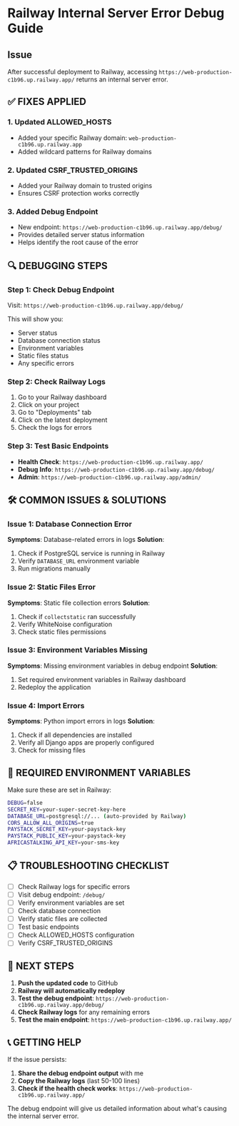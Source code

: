 # Railway Internal Server Error Debug Guide

## Issue
After successful deployment to Railway, accessing `https://web-production-c1b96.up.railway.app/` returns an internal server error.

## ✅ **FIXES APPLIED**

### 1. **Updated ALLOWED_HOSTS**
- Added your specific Railway domain: `web-production-c1b96.up.railway.app`
- Added wildcard patterns for Railway domains

### 2. **Updated CSRF_TRUSTED_ORIGINS**
- Added your Railway domain to trusted origins
- Ensures CSRF protection works correctly

### 3. **Added Debug Endpoint**
- New endpoint: `https://web-production-c1b96.up.railway.app/debug/`
- Provides detailed server status information
- Helps identify the root cause of the error

## 🔍 **DEBUGGING STEPS**

### Step 1: Check Debug Endpoint
Visit: `https://web-production-c1b96.up.railway.app/debug/`

This will show you:
- Server status
- Database connection status
- Environment variables
- Static files status
- Any specific errors

### Step 2: Check Railway Logs
1. Go to your Railway dashboard
2. Click on your project
3. Go to "Deployments" tab
4. Click on the latest deployment
5. Check the logs for errors

### Step 3: Test Basic Endpoints
- **Health Check**: `https://web-production-c1b96.up.railway.app/`
- **Debug Info**: `https://web-production-c1b96.up.railway.app/debug/`
- **Admin**: `https://web-production-c1b96.up.railway.app/admin/`

## 🛠️ **COMMON ISSUES & SOLUTIONS**

### Issue 1: Database Connection Error
**Symptoms**: Database-related errors in logs
**Solution**: 
1. Check if PostgreSQL service is running in Railway
2. Verify `DATABASE_URL` environment variable
3. Run migrations manually

### Issue 2: Static Files Error
**Symptoms**: Static file collection errors
**Solution**:
1. Check if `collectstatic` ran successfully
2. Verify WhiteNoise configuration
3. Check static files permissions

### Issue 3: Environment Variables Missing
**Symptoms**: Missing environment variables in debug endpoint
**Solution**:
1. Set required environment variables in Railway dashboard
2. Redeploy the application

### Issue 4: Import Errors
**Symptoms**: Python import errors in logs
**Solution**:
1. Check if all dependencies are installed
2. Verify all Django apps are properly configured
3. Check for missing files

## 🔧 **REQUIRED ENVIRONMENT VARIABLES**

Make sure these are set in Railway:

```bash
DEBUG=false
SECRET_KEY=your-super-secret-key-here
DATABASE_URL=postgresql://... (auto-provided by Railway)
CORS_ALLOW_ALL_ORIGINS=true
PAYSTACK_SECRET_KEY=your-paystack-key
PAYSTACK_PUBLIC_KEY=your-paystack-key
AFRICASTALKING_API_KEY=your-sms-key
```

## 📋 **TROUBLESHOOTING CHECKLIST**

- [ ] Check Railway logs for specific errors
- [ ] Visit debug endpoint: `/debug/`
- [ ] Verify environment variables are set
- [ ] Check database connection
- [ ] Verify static files are collected
- [ ] Test basic endpoints
- [ ] Check ALLOWED_HOSTS configuration
- [ ] Verify CSRF_TRUSTED_ORIGINS

## 🚀 **NEXT STEPS**

1. **Push the updated code** to GitHub
2. **Railway will automatically redeploy**
3. **Test the debug endpoint**: `https://web-production-c1b96.up.railway.app/debug/`
4. **Check Railway logs** for any remaining errors
5. **Test the main endpoint**: `https://web-production-c1b96.up.railway.app/`

## 📞 **GETTING HELP**

If the issue persists:

1. **Share the debug endpoint output** with me
2. **Copy the Railway logs** (last 50-100 lines)
3. **Check if the health check works**: `https://web-production-c1b96.up.railway.app/`

The debug endpoint will give us detailed information about what's causing the internal server error.
